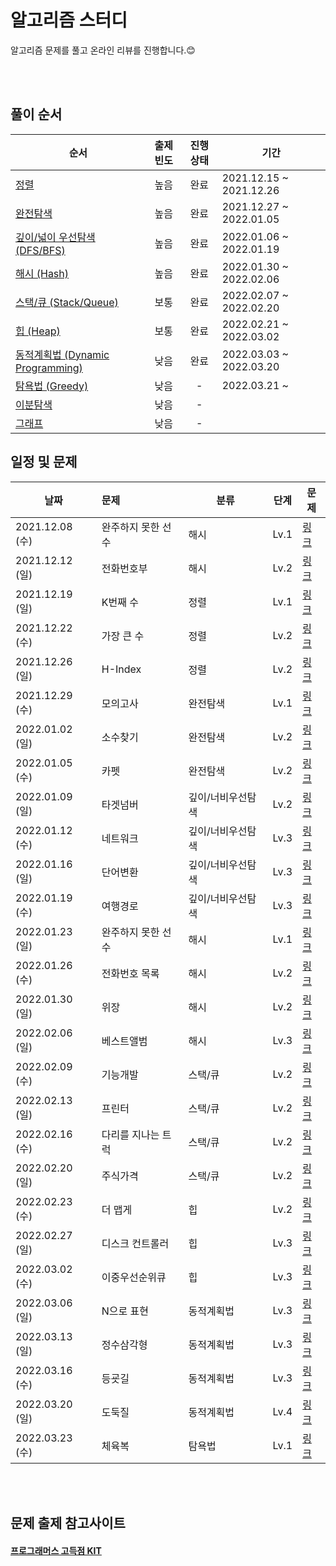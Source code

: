 # 알고리즘 스터디 


알고리즘 문제를 풀고 온라인 리뷰를 진행합니다.😊

</br>
</br>

## 풀이 순서

| 순서                                                                 | 출제빈도 | 진행상태 | 기간                      |
|--------------------------------------------------------------------|:----:|:----:|-------------------------|
| [정렬](https://programmers.co.kr/learn/courses/30/parts/12198)                                                             |  높음  |  완료  | 2021.12.15 ~ 2021.12.26 |
| [완전탐색](https://programmers.co.kr/learn/courses/30/parts/12230)                                                           |  높음  |  완료  | 2021.12.27 ~ 2022.01.05 |
| [깊이/넓이 우선탐색 (DFS/BFS)](https://programmers.co.kr/learn/courses/30/parts/12421)                                           |  높음  |  완료  | 2022.01.06 ~ 2022.01.19 |
| [해시 (Hash)](https://programmers.co.kr/learn/courses/30/parts/12077)                                                      |  높음  |  완료  | 2022.01.30 ~ 2022.02.06 |
| [스택/큐 (Stack/Queue)](https://programmers.co.kr/learn/courses/30/parts/12081)                                             |  보통  |  완료  | 2022.02.07 ~ 2022.02.20 |
| [힙 (Heap)](https://programmers.co.kr/learn/courses/30/parts/12117) |  보통  |  완료  | 2022.02.21 ~ 2022.03.02 |
| [동적계획법 (Dynamic Programming)](https://programmers.co.kr/learn/courses/30/parts/12263)                                    |  낮음  |  완료  | 2022.03.03 ~ 2022.03.20 |
| [탐욕법 (Greedy)](https://programmers.co.kr/learn/courses/30/parts/12244)                                                   |  낮음  |  -   | 2022.03.21 ~            |
| [이분탐색](https://programmers.co.kr/learn/courses/30/parts/12486)                                                           |  낮음  |  -   |                         |
| [그래프](https://programmers.co.kr/learn/courses/30/parts/14393)                                                            |  낮음  |  -   |                         |

## 일정 및 문제



| 날짜             | 문제         | 분류   | 단계   | 문제 |
|----------------|:-----------|------|------|----|
| 2021.12.08 (수) | 완주하지 못한 선수 | 해시   | Lv.1 |     [링크](https://programmers.co.kr/learn/courses/30/lessons/42576) |
| 2021.12.12 (일) | 전화번호부      | 해시   | Lv.2 |             [링크](https://programmers.co.kr/learn/courses/30/lessons/42577) |
| 2021.12.19 (일) | K번째 수      | 정렬   | Lv.1 |               [링크](https://programmers.co.kr/learn/courses/30/lessons/42748) |
| 2021.12.22 (수) | 가장 큰 수     | 정렬   | Lv.2 |            [링크](https://programmers.co.kr/learn/courses/30/lessons/42746) | 
| 2021.12.26 (일) | H-Index    | 정렬   | Lv.2 |             [링크](https://programmers.co.kr/learn/courses/30/lessons/42747) |
| 2021.12.29 (수) | 모의고사       | 완전탐색 | Lv.1 | [링크](https://programmers.co.kr/learn/courses/30/lessons/42840) | 
| 2022.01.02 (일) | 소수찾기       | 완전탐색 | Lv.2 |[링크](https://programmers.co.kr/learn/courses/30/lessons/42839) |
| 2022.01.05 (수) | 카펫         | 완전탐색 | Lv.2 |[링크](https://programmers.co.kr/learn/courses/30/lessons/42842) |
| 2022.01.09 (일) | 타겟넘버       | 깊이/너비우선탐색 | Lv.2 |[링크](https://programmers.co.kr/learn/courses/30/lessons/43165) | 
| 2022.01.12 (수) | 네트워크       | 깊이/너비우선탐색 | Lv.3 | [링크](https://programmers.co.kr/learn/courses/30/lessons/43162) |
| 2022.01.16 (일) | 단어변환       | 깊이/너비우선탐색 | Lv.3 | [링크](https://programmers.co.kr/learn/courses/30/lessons/43163)|
| 2022.01.19 (수) | 여행경로       | 깊이/너비우선탐색 | Lv.3 | [링크](https://programmers.co.kr/learn/courses/30/lessons/43164)|
| 2022.01.23 (일) | 완주하지 못한 선수 | 해시   | Lv.1 |[링크](https://programmers.co.kr/learn/courses/30/lessons/42576) |
| 2022.01.26 (수) | 전화번호 목록    | 해시   | Lv.2 |[링크](https://programmers.co.kr/learn/courses/30/lessons/42577) |
| 2022.01.30 (일) | 위장         | 해시   | Lv.2 |[링크](https://programmers.co.kr/learn/courses/30/lessons/42578) |
| 2022.02.06 (일) | 베스트앨범      | 해시   | Lv.3 |[링크](https://programmers.co.kr/learn/courses/30/lessons/42579)| 
| 2022.02.09 (수) | 기능개발       | 스택/큐 | Lv.2 |[링크](https://programmers.co.kr/learn/courses/30/lessons/42586)| 
| 2022.02.13 (일) | 프린터        | 스택/큐 | Lv.2 | [링크](https://programmers.co.kr/learn/courses/30/lessons/42587)|
| 2022.02.16 (수) | 다리를 지나는 트럭 | 스택/큐 | Lv.2 | [링크](https://programmers.co.kr/learn/courses/30/lessons/42583)|
| 2022.02.20 (일) | 주식가격       | 스택/큐 | Lv.2 | [링크](https://programmers.co.kr/learn/courses/30/lessons/42584)|
| 2022.02.23 (수) | 더 맵게       | 힙    | Lv.2 | [링크](https://programmers.co.kr/learn/courses/30/lessons/42626)|
| 2022.02.27 (일) | 디스크 컨트롤러   | 힙    | Lv.3 | [링크](https://programmers.co.kr/learn/courses/30/lessons/42627)|
| 2022.03.02 (수) | 이중우선순위큐    | 힙    | Lv.3 | [링크](https://programmers.co.kr/learn/courses/30/lessons/42628)|
| 2022.03.06 (일) | N으로 표현     | 동적계획법 | Lv.3 | [링크](https://programmers.co.kr/learn/courses/30/lessons/42895)|
| 2022.03.13 (일) | 정수삼각형      | 동적계획법 | Lv.3 | [링크](https://programmers.co.kr/learn/courses/30/lessons/43105)|
| 2022.03.16 (수) | 등굣길        | 동적계획법 | Lv.3 | [링크](https://programmers.co.kr/learn/courses/30/lessons/42898)|
| 2022.03.20 (일) | 도둑질        | 동적계획법 | Lv.4 | [링크](https://programmers.co.kr/learn/courses/30/lessons/42897)|
| 2022.03.23 (수) | 체육복        | 탐욕법  | Lv.1 | [링크](https://programmers.co.kr/learn/courses/30/lessons/42862)|
</br>
</br>

## 문제 출제 참고사이트 
#### [프로그래머스 고득점 KIT](https://programmers.co.kr/learn/challenges)





